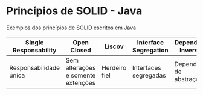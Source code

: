 # Princípios de SOLID - Java
Exemplos dos princípios de SOLID escritos em Java

| Single Responsability | Open Closed | Liscov | Interface Segregation | Dependency Inversion |
| -------- | -------- | -------- | -------- | -------- |
| Responsabilidade única | Sem alterações e somente extenções | Herdeiro fiel | Interfaces segregadas | Dependência de abstrações |

